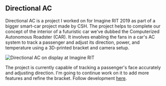 ## **Directional AC**

Directional AC is a project I worked on for Imagine RIT 2019 as part of
a bigger smart-car project made by CSH. The project helps to complete
our concept of the interior of a futuristic car we\'ve dubbed the
Computerized Autonomous Roadster (CAR). It involves enabling the fans in
a car\'s AC system to track a passenger and adjust its direction, power,
and temperature using a 3D-printed bracket and camera setup.

![Directional AC on display at Imagine
RIT](posts/images/dirac-imagine-2019.png)

The project is currently capable of tracking a passenger\'s face
accurately and adjusting direction. I\'m going to continue work on it to
add more features and refine the bracket. Follow development
[here](https://github.com/willnilges/directionalac).
